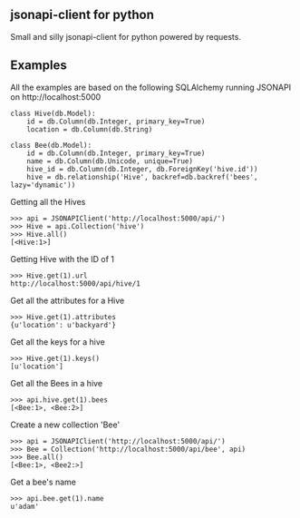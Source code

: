 jsonapi-client for python
-------------------------------

Small and silly jsonapi-client for python powered by requests.


Examples
----------

All the examples are based on the following SQLAlchemy running JSONAPI on http://localhost:5000

```
class Hive(db.Model):
    id = db.Column(db.Integer, primary_key=True)
    location = db.Column(db.String)

class Bee(db.Model):
    id = db.Column(db.Integer, primary_key=True)
    name = db.Column(db.Unicode, unique=True)
    hive_id = db.Column(db.Integer, db.ForeignKey('hive.id'))
    hive = db.relationship('Hive', backref=db.backref('bees', lazy='dynamic'))
```


Getting all the Hives
```
>>> api = JSONAPIClient('http://localhost:5000/api/')
>>> Hive = api.Collection('hive')
>>> Hive.all()
[<Hive:1>]
```

Getting Hive with the ID of 1
```
>>> Hive.get(1).url
http://localhost:5000/api/hive/1
```

Get all the attributes for a  Hive
```
>>> Hive.get(1).attributes
{u'location': u'backyard'}
```

Get all the keys for a hive
```
>>> Hive.get(1).keys()
[u'location']
```

Get all the Bees in a hive

```
>>> api.hive.get(1).bees
[<Bee:1>, <Bee:2>]
```

Create a new collection 'Bee'
```
>>> api = JSONAPIClient('http://localhost:5000/api/')
>>> Bee = Collection('http://localhost:5000/api/bee', api)
>>> Bee.all()
[<Bee:1>, <Bee2:>]
```

Get a bee's name
```
>>> api.bee.get(1).name
u'adam'
```

